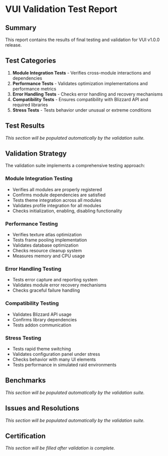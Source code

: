 # VUI Validation Test Report

## Summary
This report contains the results of final testing and validation for VUI v1.0.0 release.

## Test Categories
1. **Module Integration Tests** - Verifies cross-module interactions and dependencies
2. **Performance Tests** - Validates optimization implementations and performance metrics
3. **Error Handling Tests** - Checks error handling and recovery mechanisms
4. **Compatibility Tests** - Ensures compatibility with Blizzard API and required libraries
5. **Stress Tests** - Tests behavior under unusual or extreme conditions

## Test Results
*This section will be populated automatically by the validation suite.*

## Validation Strategy
The validation suite implements a comprehensive testing approach:

### Module Integration Testing
- Verifies all modules are properly registered
- Confirms module dependencies are satisfied
- Tests theme integration across all modules
- Validates profile integration for all modules
- Checks initialization, enabling, disabling functionality

### Performance Testing
- Verifies texture atlas optimization
- Tests frame pooling implementation
- Validates database optimization
- Checks resource cleanup system
- Measures memory and CPU usage

### Error Handling Testing
- Tests error capture and reporting system
- Validates module error recovery mechanisms
- Checks graceful failure handling

### Compatibility Testing
- Validates Blizzard API usage
- Confirms library dependencies
- Tests addon communication

### Stress Testing
- Tests rapid theme switching
- Validates configuration panel under stress
- Checks behavior with many UI elements
- Tests performance in simulated raid environments

## Benchmarks
*This section will be populated automatically by the validation suite.*

## Issues and Resolutions
*This section will be populated automatically by the validation suite.*

## Certification
*This section will be filled after validation is complete.*